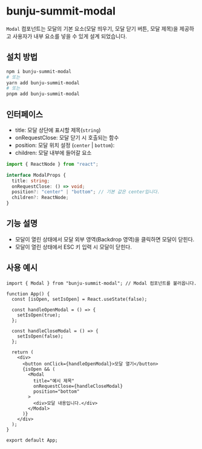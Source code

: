 # bunju-summit-modal

`Modal` 컴포넌트는 모달의 기본 요소(모달 띄우기, 모달 닫기 버튼, 모달 제목)을 제공하고 사용자가 내부 요소를 넣을 수 있게 설계 되었습니다.

## 설치 방법

```bash
npm i bunju-summit-modal
# 또는
yarn add bunju-summit-modal
# 또는
pnpm add bunju-summit-modal
```

## 인터페이스

- title: 모달 상단에 표시할 제목(`string`)
- onRequestClose: 모달 닫기 시 호출되는 함수
- position: 모달 위치 설정 (`center` | `bottom`):
- children: 모달 내부에 들어갈 요소

```ts
import { ReactNode } from "react";

interface ModalProps {
  title: string;
  onRequestClose: () => void;
  position?: "center" | "bottom"; // 기본 값은 center입니다.
  children?: ReactNode;
}
```

## 기능 설명

- 모달이 열린 상태에서 모달 외부 영역(Backdrop 영역)을 클릭하면 모달이 닫힌다.
- 모달이 열린 상태에서 ESC 키 입력 시 모달이 닫힌다.

## 사용 예시

```tsx
import { Modal } from "bunju-summit-modal"; // Modal 컴포넌트를 불러옵니다.

function App() {
  const [isOpen, setIsOpen] = React.useState(false);

  const handleOpenModal = () => {
    setIsOpen(true);
  };

  const handleCloseModal = () => {
    setIsOpen(false);
  };

  return (
    <div>
      <button onClick={handleOpenModal}>모달 열기</button>
      {isOpen && (
        <Modal
          title="예시 제목"
          onRequestClose={handleCloseModal}
          position="bottom"
        >
          <div>모달 내용입니다.</div>
        </Modal>
      )}
    </div>
  );
}

export default App;
```
